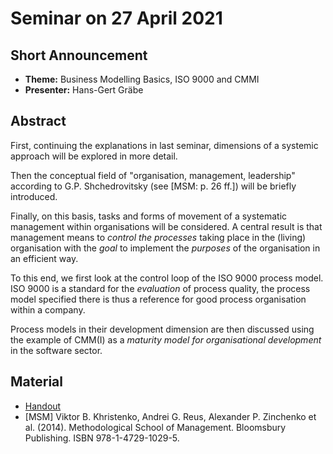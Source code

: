 # Seminar on 27 April 2021

## Short Announcement

* __Theme:__  Business Modelling Basics, ISO 9000 and CMMI
* __Presenter:__ Hans-Gert Gräbe

## Abstract

First, continuing the explanations in last seminar, dimensions of a systemic
approach will be explored in more detail.

Then the conceptual field of "organisation, management, leadership" according
to G.P. Shchedrovitsky (see [MSM: p. 26 ff.]) will be briefly introduced.

Finally, on this basis, tasks and forms of movement of a systematic management
within organisations will be considered. A central result is that management
means to _control the processes_ taking place in the (living) organisation
with the _goal_ to implement the _purposes_ of the organisation in an
efficient way.

To this end, we first look at the control loop of the ISO 9000 process model.
ISO 9000 is a standard for the _evaluation_ of process quality, the process
model specified there is thus a reference for good process organisation within
a company.

Process models in their development dimension are then discussed using the
example of CMM(I) as a _maturity model for organisational development_ in the
software sector.

## Material

* [Handout](Handout.pdf) 
* [MSM] Viktor B. Khristenko, Andrei G. Reus, Alexander P. Zinchenko et al. (2014).
  Methodological School of Management. Bloomsbury Publishing.  ISBN
  978-1-4729-1029-5.

